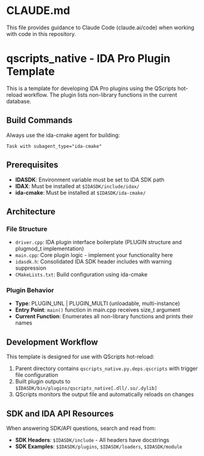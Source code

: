 # CLAUDE.md

This file provides guidance to Claude Code (claude.ai/code) when working with code in this repository.

# qscripts_native - IDA Pro Plugin Template

This is a template for developing IDA Pro plugins using the QScripts hot-reload workflow. The plugin lists non-library functions in the current database.

## Build Commands

Always use the ida-cmake agent for building:
```
Task with subagent_type="ida-cmake"
```

## Prerequisites

- **IDASDK**: Environment variable must be set to IDA SDK path
- **IDAX**: Must be installed at `$IDASDK/include/idax/`
- **ida-cmake**: Must be installed at `$IDASDK/ida-cmake/`

## Architecture

### File Structure
- `driver.cpp`: IDA plugin interface boilerplate (PLUGIN structure and plugmod_t implementation)
- `main.cpp`: Core plugin logic - implement your functionality here
- `idasdk.h`: Consolidated IDA SDK header includes with warning suppression
- `CMakeLists.txt`: Build configuration using ida-cmake

### Plugin Behavior
- **Type**: PLUGIN_UNL | PLUGIN_MULTI (unloadable, multi-instance)
- **Entry Point**: `main()` function in main.cpp receives size_t argument
- **Current Function**: Enumerates all non-library functions and prints their names

## Development Workflow

This template is designed for use with QScripts hot-reload:
1. Parent directory contains `qscripts_native.py.deps.qscripts` with trigger file configuration
2. Built plugin outputs to `$IDASDK/bin/plugins/qscripts_native[.dll/.so/.dylib]`
3. QScripts monitors the output file and automatically reloads on changes

## SDK and IDA API Resources

When answering SDK/API questions, search and read from:
- **SDK Headers**: `$IDASDK/include` - All headers have docstrings
- **SDK Examples**: `$IDASDK/plugins`, `$IDASDK/loaders`, `$IDASDK/module`